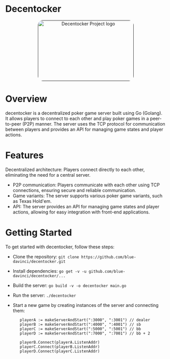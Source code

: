 # Decentocker
<p align="center">
  <a href="" rel="noopener">
    <img width="300px" height="190px" src="https://i.ibb.co/dGcssb2/decentoker.jpg" alt="Decentocker Project logo" style="border-radius: 15px;">
  </a>
</p>


# Overview
decentocker is a decentralized poker game server built using Go (Golang). It allows players to connect to each other and play poker games in a peer-to-peer (P2P) manner. The server uses the TCP protocol for communication between players and provides an API for managing game states and player actions.

# Features
Decentralized architecture: Players connect directly to each other, eliminating the need for a central server.
+ P2P communication: Players communicate with each other using TCP connections, ensuring secure and reliable communication.
+ Game variants: The server supports various poker game variants, such as Texas Hold'em.
+ API: The server provides an API for managing game states and player actions, allowing for easy integration with front-end applications.


# Getting Started
To get started with decentocker, follow these steps:


+ Clone the repository:
`git clone https://github.com/blue-davinci/decentocker.git`

+ Install dependencies:
`go get -v -u github.com/blue-davinci/decentocker/...`

+ Build the server:
`go build -v -o decentocker main.go`

+ Run the server:
`./decentocker`

+ Start a new game by creating instances of the server and connecting them:
  ```
     playerA := makeServerAndStart(":3000", ":3001") // dealer
     playerB := makeServerAndStart(":4000", ":4001") // sb
     playerC := makeServerAndStart(":5000", ":5001") // bb
     playerD := makeServerAndStart(":7000", ":7001") // bb + 2

     playerB.Connect(playerA.ListenAddr)
     playerC.Connect(playerB.ListenAddr)
     playerD.Connect(playerC.ListenAddr)
```
